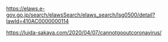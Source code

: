 https://elaws.e-gov.go.jp/search/elawsSearch/elaws_search/lsg0500/detail?lawId=410AC0000000114

https://luida-sakaya.com/2020/04/07/cannotgooutcoronavirus/
